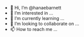 - 👋 Hi, I’m @hanaebarnett
- 👀 I’m interested in ...
- 🌱 I’m currently learning ...
- 💞️ I’m looking to collaborate on ...
- 📫 How to reach me ...

<!---
hanaebarnett/hanaebarnett is a ✨ special ✨ repository because its `README.md` (this file) appears on your GitHub profile.
You can click the Preview link to take a look at your changes.
--->
